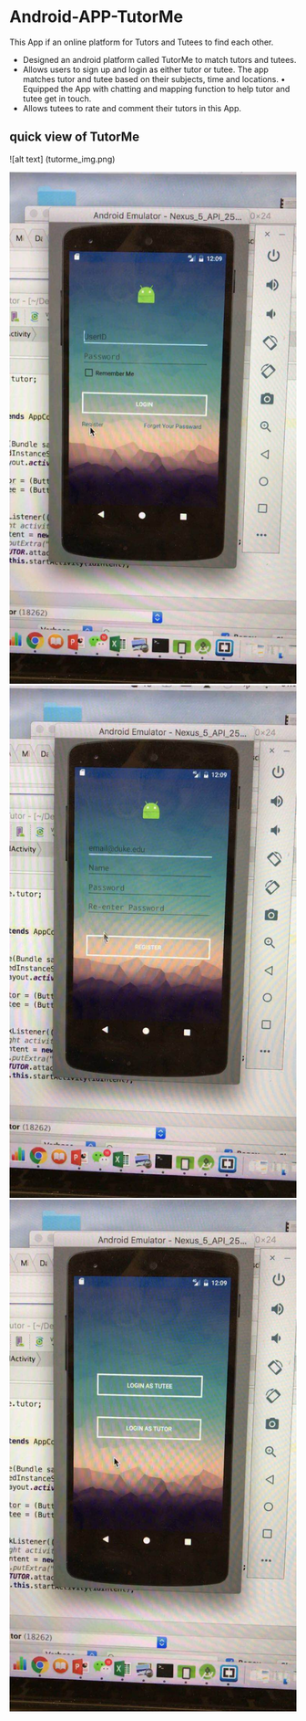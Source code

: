 # Android-APP-TutorMe

This App if an online platform for Tutors and Tutees to find each other.

* Designed an android platform called TutorMe to match tutors and tutees.
* Allows users to sign up and login as either tutor or tutee. The app matches tutor and tutee based on their subjects, time and locations. • Equipped the App with chatting and mapping function to help tutor and tutee get in touch.
* Allows tutees to rate and comment their tutors in this App.

## quick view of TutorMe
![alt text] (tutorme_img.png)






![alt text](img1.jpeg)
![alt text](img2.jpeg)
![alt text](img3.jpeg)
